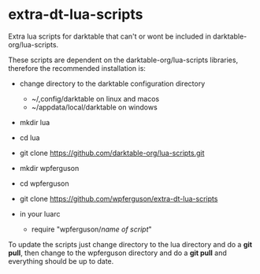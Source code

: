 # extra-dt-lua-scripts
Extra lua scripts for darktable that can't or wont be included in darktable-org/lua-scripts.

These scripts are dependent on the darktable-org/lua-scripts libraries, therefore the recommended
installation is:

* change directory to the darktable configuration directory 
  * ~/,config/darktable on linux and macos
  * ~/appdata/local/darktable on windows

* mkdir lua 
* cd lua 
* git clone https://github.com/darktable-org/lua-scripts.git 
* mkdir wpferguson
* cd wpferguson
* git clone https://github.com/wpferguson/extra-dt-lua-scripts 
* in your luarc 
  * require "wpferguson/_name of script_"


To update the scripts just change directory to the lua directory and do a 
**git pull**, then change to the wpferguson directory and do a **git pull** and 
everything should be up to date.

